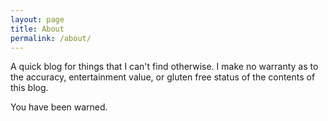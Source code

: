 ```yaml
---
layout: page
title: About
permalink: /about/
---
```


A quick blog for things that I can't find otherwise. I make no warranty as to the accuracy, entertainment value, or gluten free status of the contents of this blog. 

You have been warned.
